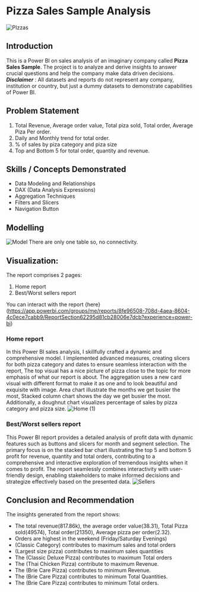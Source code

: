 # Pizza Sales Sample Analysis

![PIzzas](https://github.com/habeebsalaudeen/Sample-Pizza-Sales/assets/97491265/057bfdf2-42f6-40aa-81ef-97dc6846d32a)

## Introduction
This is a Power BI on sales analysis of an imaginary company called **Pizza Sales Sample**.
The project is to analyze and derive insights to answer crucial questions and help the company make data driven 
decisions.
**_Disclaimer_** : All datasets and reports do not represent any company, institution or country, but just a 
dummy datasets to demonstrate capabilities of Power BI.

## Problem Statement
1. Total Revenue, Average order value, Total piza sold, Total order, Average Piza Per order. 
2. Daily and Monthly trend for total order.
3. % of sales by piza category and piza size
4. Top and Bottom 5 for total order, quantity and revenue.

## Skills / Concepts Demonstrated
- Data Modeling and Relationships
- DAX (Data Analysis Expressions)
- Aggregation Techniques
- Filters and Slicers
- Navigation Button

## Modelling
![Model](https://github.com/habeebsalaudeen/Sample-Pizza-Sales/assets/97491265/832f234c-5163-42cc-a335-8b8fb57b5ae4)
There are only one table so, no connectivity. 

## Visualization:

The report comprises 2 pages:
1. Home report 
2. Best/Worst sellers report 

You can interact with the report {here} 
(https://app.powerbi.com/groups/me/reports/8fe96508-708d-4aea-8604-4c0ece7cabb9/ReportSection62295d81cb28006e7dcb?experience=power-bi)

### Home report
In this Power BI sales analysis, I skillfully crafted a dynamic and comprehensive model. I implemented advanced measures, creating slicers for both pizza category and dates to ensure seamless interaction with the report, The top visual has a nice picture of pizza close to the topic for more emphasis of what our report is about.
The aggregation uses a new card visual with different format to make it as one and to look beautiful and exquisite with image. Area chart illustrate the months we get busier the most, Stacked column chart shows the day we get busier the most. Additionally, a doughnut chart visualizes percentage of sales by pizza category and pizza size. 
![Home (1)](https://github.com/habeebsalaudeen/Sample-Pizza-Sales/assets/97491265/6801e946-8696-41b3-924a-aa57d459399e)

### Best/Worst sellers report
This Power BI report provides a detailed analysis of profit data with dynamic features such as buttons and slicers for month and segment selection. The primary focus is on the stacked bar chart illustrating the top 5 and bottom 5 profit for revenue, quantity and total orders, contributing to a comprehensive and interactive exploration of tremendous insights when it comes to profit. The report seamlessly combines interactivity with user-friendly design, enabling stakeholders to make informed decisions and strategize effectively based on the presented data.
![Sellers](https://github.com/habeebsalaudeen/Sample-Pizza-Sales/assets/97491265/ebda4d63-033e-44df-ae94-c22fc0007d1f)

## Conclusion and Recommendation
The insights generated from the report shows:
- The total revenue(817.86k), the average order value(38.31),
 Total Pizza sold(49574), Total order(21350), Average pizza per order(2.32).
- Orders are highest in the weekend (Friday/Saturday Evenings)
- (Classic Category) contributes to maximum sales and total orders
- (Largest size pizza) contributes to maximum sales quantities
- The (Classic Deluxe Pizza) contributes to maximum Total orders 
- The (Thai Chicken Pizza) contribute to maximum Revenue.
- The (Brie Care Pizza)  contributes to minimum  Revenue.
- The (Brie Care Pizza) contributes to minimum Total Quantities.
- The (Brie Care Pizza) contributes to minimum Total orders.
